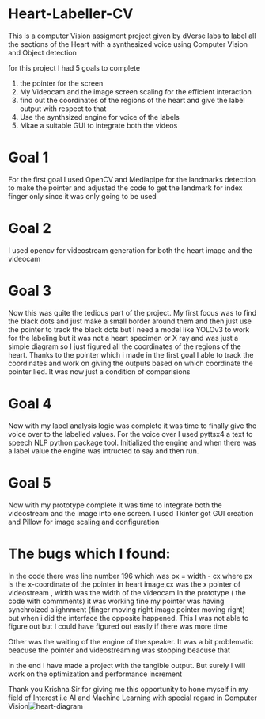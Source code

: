 # Heart-Labeller-CV
This is a computer Vision assigment project given by dVerse labs to label all the sections of the Heart with a synthesized voice using Computer Vision and Object detection

for this project I had 5 goals to complete
1. the pointer for the screen
2. My Videocam and the image screen scaling for the efficient interaction
3. find out the coordinates of the regions of the heart and give the label output with respect to that
4. Use the synthsized engine for voice of the labels
5. Mkae a suitable GUI to integrate both the videos

# Goal 1
For the first goal I used OpenCV and Mediapipe for the landmarks detection to make the pointer and adjusted the code to get the landmark for index finger only since it was only going to be used

# Goal 2
I used opencv for videostream generation for both the heart image and the videocam

# Goal 3
Now this was quite the tedious part of the project. My first focus was to find the black dots and just make a small border around them and then just use the pointer to track the black dots but I need a model like YOLOv3 to work for the labeling but it was not a heart specimen or X ray and was just a simple diagram so I just figured all the coordinates of the regions of the heart. Thanks to the pointer which i made in the first goal I able to track the coordinates and work on giving the outputs based on which coordinate the pointer lied. It was now just a condition of comparisions

# Goal 4
Now with my label analysis logic was complete it was time to finally give the voice over to the labelled values. For the voice over I used pyttsx4 a text to speech NLP python package tool. Initialized the engine and when there was a label value the engine was intructed to say and then run.

# Goal 5
Now with my prototype complete it was time to integrate both  the videostream and the image into one screen. I used Tkinter got GUI creation and Pillow for image scaling and configuration

# The bugs which I found:
In the code there was line number 196 which was px = width - cx where px is the x-coordinate of the pointer in heart image,cx was the x pointer of videostream , width was the width of the videocam
In the prototype ( the code with commments) it was working fine my pointer was having synchroized alighnment (finger moving right image pointer moving right) but when i did the interface the opposite happened.
This I was not able to figure out but I could have figured out easily if there was more time

Other was the waiting of the engine of the speaker. It was a bit problematic beacuse the pointer and videostreaming was stopping beacuse that

In the end I have made a project with the tangible output. But surely I will work on the optimization and performance increment

Thank you Krishna Sir for giving me this opportunity to hone myself in my field of Interest i.e AI and Machine Learning with special regard in Computer Vision![heart-diagram](https://github.com/Aviral05jain/Heart-Labeller-CV/assets/110279490/25a218c7-e4da-4794-9d45-400610924431)

